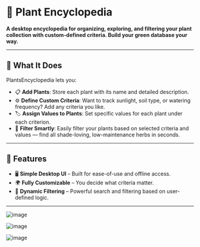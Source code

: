 # 🌿 Plant Encyclopedia

**A desktop encyclopedia for organizing, exploring, and filtering your plant collection with custom-defined criteria. Build your green database your way.**

---

## 🌱 What It Does

PlantsEncyclopedia lets you:

- 📋 **Add Plants**: Store each plant with its name and detailed description.
- ⚙️ **Define Custom Criteria**: Want to track sunlight, soil type, or watering frequency? Add any criteria you like.
- 🏷️ **Assign Values to Plants**: Set specific values for each plant under each criterion.
- 🔎 **Filter Smartly**: Easily filter your plants based on selected criteria and values — find all shade-loving, low-maintenance herbs in seconds.

---

## 🎨 Features

- 🖥️ **Simple Desktop UI** – Built for ease-of-use and offline access.
- 🌍 **Fully Customizable** – You decide what criteria matter.
- 🧠 **Dynamic Filtering** – Powerful search and filtering based on user-defined logic.
---
![image](https://github.com/user-attachments/assets/d9b20655-db65-4658-b9ff-855c43fbc55f)  
  
![image](https://github.com/user-attachments/assets/b564f333-6037-4d98-806a-588bfc0ab587)

![image](https://github.com/user-attachments/assets/18b84941-b043-4541-8cd4-34c21b474ae5)
